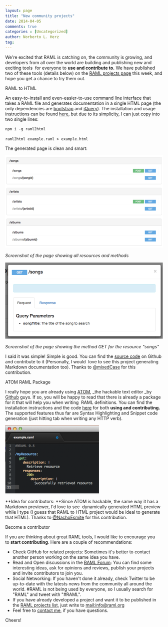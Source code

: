 ```yaml
---
layout: page
title: "New community projects"
date: 2014-04-05
comments: true
categories : [Uncategorized]
author: Norberto L. Herz
tag:
---
```


We're excited that RAML is catching on, the community is growing, and developers from all over the world are building and publishing new and exciting tools  for everyone to **use and contribute to.** We have published two of these tools (details below) on the [RAML projects page](http://raml.org/projects) this week, and hope you get a chance to try them out.

RAML to HTML

An easy-to-install and even-easier-to-use command line interface that takes a RAML file and generates documentation in a single HTML page (the only dependencies are [bootstrap](http://getbootstrap.com/) and [jQuery](http://jquery.com/)). The installation and usage instructions can be found [here](https://www.npmjs.org/package/raml2html), but due to its simplicity, I can just copy into two single lines:

    npm i -g raml2html

    raml2html example.raml > example.html

The generated page is clean and smart:

![Screen-Shot-2014-04-04-at-8.55.45-PM.png](/post_images/Screen-Shot-2014-04-04-at-8.55.45-PM.png "Screen-Shot-2014-04-04-at-8.55.45-PM.png")

_Screenshot of the page showing all resources and methods_

![Screen-Shot-2014-04-04-at-8.56.07-PM.png](/post_images/Screen-Shot-2014-04-04-at-8.56.07-PM.png "Screen-Shot-2014-04-04-at-8.56.07-PM.png")

_Screenshot of the page showing the method GET for the resource "songs"_

I said it was simple! Simple is good. You can find the [source code](https://github.com/kevinrenskers/raml2html) on Github and contribute to it (Personally, I would  love to see this project generating Markdown documentation too). Thanks to [@mixedCase](https://twitter.com/mixedCase) for this contribution.

ATOM RAML Package

I really hope you are already using [ATOM](https://atom.io/), _the hackable text editor _by [Github](https://github.com/) guys. If so, you will be happy to read that there is already a package for it that will help you when writing  RAML definitions. You can find the installation instructions and the code [here](https://github.com/n4ch03/atom-raml) for both **using and contributing.** The supported features thus far are Syntax Highlighting and Snippet code generation (just hitting tab when writing any HTTP verb).

[![Screen-Shot-2014-04-04-at-9.19.16-PM-300x217.png](/post_images/Screen-Shot-2014-04-04-at-9.19.16-PM-300x217.png "Screen-Shot-2014-04-04-at-9.19.16-PM-300x217.png")](/post_images/Screen-Shot-2014-04-04-at-9.19.16-PM.png)

**Idea for contributors: **Since ATOM is hackable, the same way it has a Markdown previewer, I'd love to see  dynamically generated HTML preview while I type (I guess that RAML to HTML project would be ideal to generate that HTML). Thanks to [@NachoEsmite](https://twitter.com/NachoEsmite) for this contribution.

Become a contributor

If you are thinking about great RAML tools, I would like to encourage you to **start contributing**. Here are a couple of recommendations:

*   Check GitHub for related projects: Sometimes it's better to contact another person working on the same idea you have.
*   Read and Open discussions in the [RAML Forum](http://forums.raml.org): You can find some interesting ideas, ask for opinions and reviews, publish your projects and invite contributors to join you.
*   Social Networking: If you haven't done it already, check Twitter to be up-to-date with the latests news from the community all around the world. #RAML is not being used by everyone, so I usually search for "RAML" and tweet with "#RAML".
*   If you have already developed a project and want it to be published in the [RAML projects list](http://raml.org/projects.html), just write to [mail:info@raml.org](info@raml.org)
*   Feel free to [contact me](http://twitter.com/nohorbee), if you have questions.

Cheers!